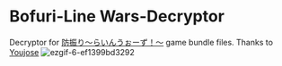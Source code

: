 # Bofuri-Line Wars-Decryptor 
Decryptor for [防振り～らいんうぉーず！～](https://web.archive.org/web/20230326222621/https://play.google.com/store/apps/details?id=com.dtechno.bofuri.lw) game bundle files. Thanks to [Youjose](https://github.com/Youjose)
![ezgif-6-ef1399bd3292](https://github.com/D3TR4KT1K/Bofuri-LineWars-Decrypt/assets/63470108/59425900-1ce0-47f2-a6db-691c736382d1)
